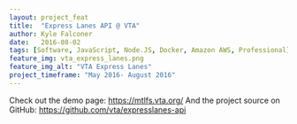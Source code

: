 ```yaml
---
layout: project_feat
title:  "Express Lanes API @ VTA"
author: Kyle Falconer
date:   2016-08-02
tags: [Software, JavaScript, Node.JS, Docker, Amazon AWS, Professional]
feature_img: vta_express_lanes.png
feature_img_alt: "VTA Express Lanes"
project_timeframe: "May 2016- August 2016"
---
```


Check out the demo page: https://mtlfs.vta.org/
And the project source on GitHub: https://github.com/vta/expresslanes-api


<!--end_excerpt-->